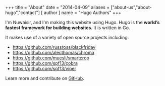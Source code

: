 +++
title = "About"
date = "2014-04-09"
aliases = ["about-us","about-hugo","contact"]
[ author ]
  name = "Hugo Authors"
+++

I'm Nuwaisir, and I'm making this website using Hugo.
Hugo is the **world’s fastest framework for building websites**. It is written in Go.

It makes use of a variety of open source projects including:

* https://github.com/russross/blackfriday
* https://github.com/alecthomas/chroma
* https://github.com/muesli/smartcrop
* https://github.com/spf13/cobra
* https://github.com/spf13/viper

Learn more and contribute on [GitHub](https://github.com/gohugoio).
